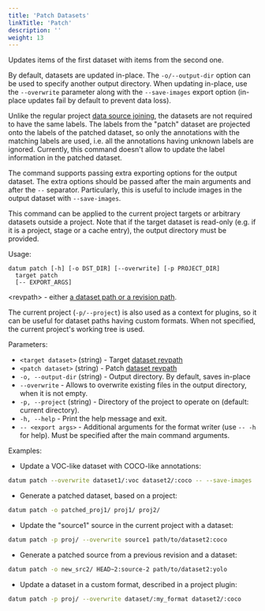 ```yaml
---
title: 'Patch Datasets'
linkTitle: 'Patch'
description: ''
weight: 13
---
```


Updates items of the first dataset with items from the second one.

By default, datasets are updated in-place. The `-o/--output-dir`
option can be used to specify another output directory. When
updating in-place, use the `--overwrite` parameter along with the
`--save-images` export option (in-place updates fail by default
to prevent data loss).

Unlike the regular project [data source joining](/docs/developer_manual/#merging),
the datasets are not required to have the same labels. The labels from
the "patch" dataset are projected onto the labels of the patched dataset,
so only the annotations with the matching labels are used, i.e.
all the annotations having unknown labels are ignored. Currently,
this command doesn't allow to update the label information in the
patched dataset.

The command supports passing extra exporting options for the output
dataset. The extra options should be passed after the main arguments
and after the `--` separator. Particularly, this is useful to include
images in the output dataset with `--save-images`.

This command can be applied to the current project targets or
arbitrary datasets outside a project. Note that if the target dataset
is read-only (e.g. if it is a project, stage or a cache entry),
the output directory must be provided.

Usage:
```
datum patch [-h] [-o DST_DIR] [--overwrite] [-p PROJECT_DIR]
  target patch
  [-- EXPORT_ARGS]
```

\<revpath\> - either [a dataset path or a revision path](/docs/user-manual/how_to_use_datumaro/#revpath).

The current project (`-p/--project`) is also used as a context for
plugins, so it can be useful for dataset paths having custom formats.
When not specified, the current project's working tree is used.

Parameters:
- `<target dataset>` (string) - Target [dataset revpath](/docs/user-manual/how_to_use_datumaro/#revpath)
- `<patch dataset>` (string) - Patch [dataset revpath](/docs/user-manual/how_to_use_datumaro/#revpath)
- `-o, --output-dir` (string) - Output directory. By default, saves in-place
- `--overwrite` - Allows to overwrite existing files in the output directory,
  when it is not empty.
- `-p, --project` (string) - Directory of the project to operate on
  (default: current directory).
- `-h, --help` - Print the help message and exit.
- `-- <export args>` - Additional arguments for the format writer
  (use `-- -h` for help). Must be specified after the main command arguments.

Examples:
- Update a VOC-like dataset with COCO-like annotations:
``` bash
datum patch --overwrite dataset1/:voc dataset2/:coco -- --save-images
```

- Generate a patched dataset, based on a project:
``` bash
datum patch -o patched_proj1/ proj1/ proj2/
```

- Update the "source1" source in the current project with a dataset:
``` bash
datum patch -p proj/ --overwrite source1 path/to/dataset2:coco
```

- Generate a patched source from a previous revision and a dataset:
``` bash
datum patch -o new_src2/ HEAD~2:source-2 path/to/dataset2:yolo
```

- Update a dataset in a custom format, described in a project plugin:
``` bash
datum patch -p proj/ --overwrite dataset/:my_format dataset2/:coco
```
